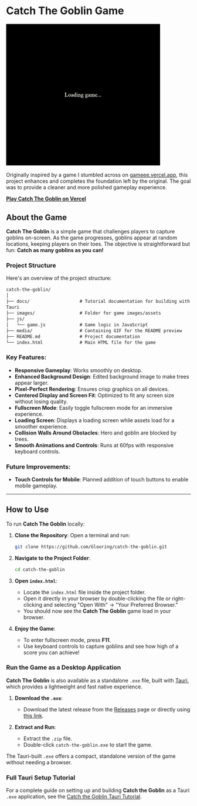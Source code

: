 # Catch The Goblin Game

<img src="media/catch-the-goblin.gif" width="420">

Originally inspired by a game I stumbled across on [gameee.vercel.app](https://gameee.vercel.app), this project enhances and completes the foundation left by the original. The goal was to provide a cleaner and more polished gameplay experience.

[**Play Catch The Goblin on Vercel**](https://catch-the-goblin.vercel.app/)

## About the Game
**Catch The Goblin** is a simple game that challenges players to capture goblins on-screen. As the game progresses, goblins appear at random locations, keeping players on their toes. The objective is straightforward but fun: **Catch as many goblins as you can!**

### Project Structure

Here's an overview of the project structure:

```
catch-the-goblin/
│
├── docs/                   # Tutorial documentation for building with Tauri
├── images/                 # Folder for game images/assets
├── js/
│   └── game.js             # Game logic in JavaScript
├── media/                  # Containing GIF for the README preview
├── README.md               # Project documentation
└── index.html              # Main HTML file for the game
```  

### Key Features:
- **Responsive Gameplay**: Works smoothly on desktop.
- **Enhanced Background Design**: Edited background image to make trees appear larger.
- **Pixel-Perfect Rendering**: Ensures crisp graphics on all devices.
- **Centered Display and Screen Fit**: Optimized to fit any screen size without losing quality.
- **Fullscreen Mode**: Easily toggle fullscreen mode for an immersive experience.
- **Loading Screen**: Displays a loading screen while assets load for a smoother experience.
- **Collision Walls Around Obstacles**: Hero and goblin are blocked by trees.
- **Smooth Animations and Controls**: Runs at 60fps with responsive keyboard controls.

### Future Improvements:
- **Touch Controls for Mobile**: Planned addition of touch buttons to enable mobile gameplay.
---
## How to Use

To run **Catch The Goblin** locally:

1. **Clone the Repository**:
   Open a terminal and run:
   ```bash
   git clone https://github.com/Glooring/catch-the-goblin.git
   ```

2. **Navigate to the Project Folder**:
   ```bash
   cd catch-the-goblin
   ```

3. **Open `index.html`**:
   - Locate the `index.html` file inside the project folder.
   - Open it directly in your browser by double-clicking the file or right-clicking and selecting "Open With" -> "Your Preferred Browser."
   - You should now see the **Catch The Goblin** game load in your browser.

4. **Enjoy the Game**:
   - To enter fullscreen mode, press **F11**.
   - Use keyboard controls to capture goblins and see how high of a score you can achieve!
 
### Run the Game as a Desktop Application

**Catch The Goblin** is also available as a standalone `.exe` file, built with [Tauri](https://tauri.app), which provides a lightweight and fast native experience.

1. **Download the `.exe`**:
   - Download the latest release from the [Releases](https://github.com/Glooring/catch-the-goblin/releases) page or directly using [this link](https://github.com/Glooring/catch-the-goblin/releases/download/v1.0.0/catch-the-goblin.exe).

2. **Extract and Run**:
   - Extract the `.zip` file.
   - Double-click `catch-the-goblin.exe` to start the game.

The Tauri-built `.exe` offers a compact, standalone version of the game without needing a browser.  
   
### Full Tauri Setup Tutorial

For a complete guide on setting up and building **Catch the Goblin** as a Tauri `.exe` application, see the [Catch the Goblin Tauri Tutorial](docs/tutorial.md).